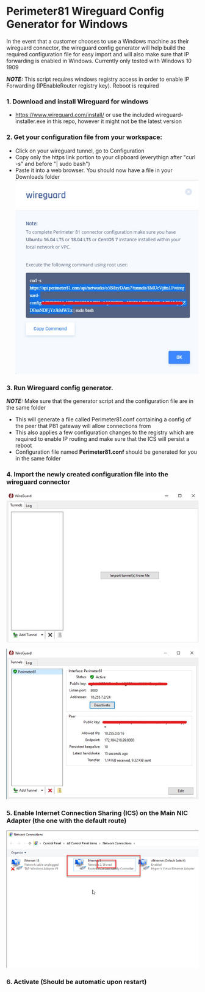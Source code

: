 # Perimeter81 Wireguard Config Generator for Windows 

In the event that a customer chooses to use a Windows machine as their wireguard connector, the wireguard config generator will help build the required configuration file for easy import and will also make sure that IP forwarding is enabled in Windows. Currently only tested with Windows 10 1909

**_NOTE:_** This script requires windows registry access in order to enable IP Forwarding (IPEnableRouter registry key). Reboot is required

### 1. Download and install Wireguard for windows
* https://www.wireguard.com/install/ or use the included wireguard-installer.exe in this repo, however it might not be the latest version
  
### 2. Get your configuration file from your workspace:
* Click on your wireguard tunnel, go to Configuration
* Copy only the https link portion to your clipboard (everythign after "curl -s" and before "| sudo bash")
* Paste it into a web browser. You should now have a file in your Downloads folder
 ![Screenshot](Screenshots/wireguard_config.jpg)
  
 ### 3. Run Wireguard config generator. 
**_NOTE:_** Make sure that the generator script and the configuration file are in the same folder
 * This will generate a file called Perimeter81.conf containing a config of the peer that P81 gateway will allow connections from
 * This also applies a few configuration changes to the registry which are required to enable IP routing and make sure that the ICS will persist a reboot
 * Configuration file named **Perimeter81.conf** should be generated for you in the same folder
  
 ### 4. Import the newly created configuration file into the wireguard connector 
 ![Screenshot](Screenshots/wireguard_windows.jpg)
 
 ![Screenshot](Screenshots/wireguard_activated.jpg)
 
 ### 5. Enable Internet Connection Sharing (ICS) on the Main NIC Adapter (the one with the default route)
 ![Screenshot](Screenshots/conn_sharing.jpg)
 
 ### 6. Activate (Should be automatic upon restart)


